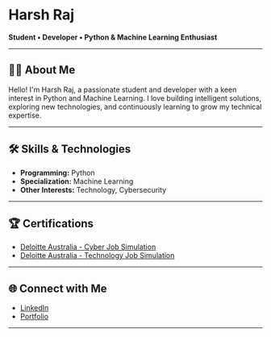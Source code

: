 <!-- Hi there, I'm Harsh Raj! 👋 -->

# Harsh Raj

**Student • Developer • Python & Machine Learning Enthusiast**

---

## 👨‍💻 About Me

Hello! I'm Harsh Raj, a passionate student and developer with a keen interest in Python and Machine Learning. I love building intelligent solutions, exploring new technologies, and continuously learning to grow my technical expertise.

---

## 🛠️ Skills & Technologies

- **Programming:** Python
- **Specialization:** Machine Learning
- **Other Interests:** Technology, Cybersecurity

---

## 🏆 Certifications

- [Deloitte Australia - Cyber Job Simulation](https://forage-uploads-prod.s3.amazonaws.com/completion-certificates/9PBTqmSxAf6zZTseP/E9pA6qsdbeyEkp3ti_9PBTqmSxAf6zZTseP_nwDNmdn9i64H9jesh_1750914272375_completion_certificate.pdf)
- [Deloitte Australia - Technology Job Simulation](https://forage-uploads-prod.s3.amazonaws.com/completion-certificates/9PBTqmSxAf6zZTseP/udmxiyHeqYQLkTPvf_9PBTqmSxAf6zZTseP_nwDNmdn9i64H9jesh_1750913039120_completion_certificate.pdf)

---

## 🌐 Connect with Me

- [LinkedIn](https://www.linkedin.com/in/harsh-raj-102220374)
- [Portfolio](https://harsh-raj-tech.netlify.app/)

---

<!--
**Harsh-Raj4618/Harsh-Raj4618** is a ✨ special ✨ repository because its `README.md` (this file) appears on your GitHub profile.
-->
